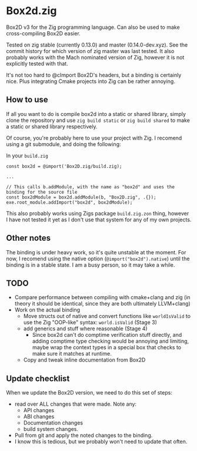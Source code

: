 # Box2d.zig

Box2D v3 for the Zig programming language. Can also be used to make cross-compiling Box2D easier.

Tested on zig stable (currently 0.13.0) and master (0.14.0-dev.xyz). See the commit history for which version of zig master was last tested. It also probably works with the Mach nominated version of Zig, however it is not explicitly tested with that.

It's not too hard to @cImport Box2D's headers, but a binding is certainly nice. Plus integrating Cmake projects into Zig can be rather annoying.

## How to use

If all you want to do is compile box2d into a static or shared library, simply clone the repository and use `zig build static` or `zig build shared` to make a static or shared library respectively.

Of course, you're probably here to use your project with Zig. I recomend using a git submodule, and doing the following:

In your `build.zig`
```zig
const box2d = @import('Box2D.zig/build.zig);

...

// This calls b.addModule, with the name as "box2d" and uses the binding for the source file
const box2dModule = box2d.addModule(b, "Box2D.zig", .{});
exe.root_module.addImport("box2d", box2dModule);
```

This also probably works using Zigs package `build.zig.zon` thing, however I have not tested it yet as I don't use that system for any of my own projects.

## Other notes

The binding is under heavy work, so it's quite unstable at the moment. For now, I recomend using the native option (`@import("box2d").native`) until the binding is in a stable state. I am a busy person, so it may take a while.

## TODO
- Compare performance between compiling with cmake+clang and zig (in theory it should be identical, since they are both ultimately LLVM+clang)
- Work on the actual binding
    - Move structs out of native and convert functions like `worldIsValid` to use the Zig "OOP-like" syntax: `world.isValid` (Stage 3)
    - add generics and stuff where reasonable (Stage 4)
        - Since box2d can't do comptime verification stuff directly, and adding comptime type checking would be annoying and limiting, maybe wrap the context types in a special box that checks to make sure it matches at runtime.
    - Copy and tweak inline documentation from Box2D

## Update checklist
When we update the Box2D version, we need to do this set of steps:
- read over ALL changes that were made. Note any:
    - API changes
    - ABI changes
    - Documentation changes
    - build system changes.
- Pull from git and apply the noted changes to the binding.
- I know this is tedious, but we probably won't need to update that often.
